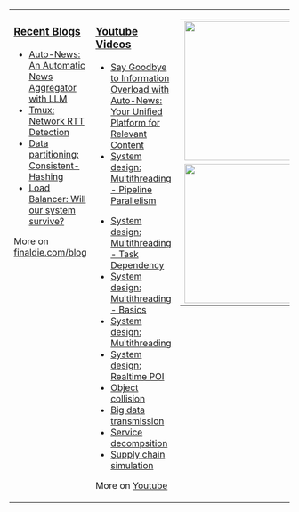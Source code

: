 <!--
**finaldie/finaldie** is a ✨ _special_ ✨ repository because its `README.md` (this file) appears on your GitHub profile.
### Hi there 👋

Here are some ideas to get you started:

- 🔭 I’m currently working on ...
- 🌱 I’m currently learning ...
- 👯 I’m looking to collaborate on ...
- 🤔 I’m looking for help with ...
- 💬 Ask me about ...
- 📫 How to reach me: ...
- 😄 Pronouns: ...
- ⚡ Fun fact: ...
-->

<table><tr><td valign="top" width="33%">

### [Recent Blogs][0]
* [Auto-News: An Automatic News Aggregator with LLM][4]
* [Tmux: Network RTT Detection][3]
* [Data partitioning: Consistent-Hashing][1]
* [Load Balancer: Will our system survive?][2]

More on [finaldie.com/blog][0]

</td><td valign="top" width="33%">

### [Youtube Videos][10000]
- [Say Goodbye to Information Overload with Auto-News: Your Unified Platform for Relevant Content][10058]
- [System design: Multithreading - Pipeline Parallelism][10057]
* [System design: Multithreading - Task Dependency][10056]
* [System design: Multithreading - Basics][10054]
* [System design: Multithreading][10054]
* [System design: Realtime POI][10053]
* [Object collision][10052]
* [Big data transmission][10051]
* [Service decompsition][10050]
* [Supply chain simulation][10049]


<!--
* [System Design: Modular hashing][10048]
* [System Design: Consistent hashing - Virtual node][10047]
* [System Design: Consistent hashing][10046]
* [System Design: Layer 7 load balancing][10045]
* [System Design: Layer 4 load balancing][10044]
* [System Design: CAP theorem][10043]
* [Graphics programming: Lightning show][10042]
* [System Design: Cache][10041]
* [System Design: Message Queue][10040]
* [Trading bot: Introduction][10039]
* [System Design: Data Partitioning][10038]
* [System Design: Rate Limiting][10037]
* [System Design: Horizontal Scaling][10036]
* [WebGL Shader: A million points][10035]
* [System Design: Data Replication][10034]
* [Data Structure & Algorithm: Closest Point - Bidirectional BFS][10033]
* [Data Structure & Algorithm: Partition Equal Sum - Dynamic Programming][10032]
* [Data Structure & Algorithm: Unique Paths][10031]
* [Data Structure & Algorithm: Maze Escape - BFS][10030]
* [Data Structure & Algorithm: Longest Substring - Sliding window][10029]
* [Data Structure & Algorithm: Longest Increasing Sequence - Dynamic Programming][10028]
* [Data Structure & Algorithm: Minimum Path Sum - Dijkstra][10027]
* [Data Structure & Algorithm: Shortest Path - BFS][10026]
* [Data Structure & Algorithm: Rainbow Sort][10025]
* [Data Structure & Algorithm: Monotonic Stack III][10024]
* [Data Structure & Algorithm: Monotonic Stack II][10023]
* [Data Structure & Algorithm: Monotonic Stack][10022]
* [Data Structure & Algorithm: Prefix Sum][10021]
* [Data Structure & Algorithm: Binary Indexed Tree][10020]
* [Data Structure & Algorithm: Bucket-Sort][10019]
* [Data Structure & Algorithm: Quick-Select][10018]
* [Data Structure & Algorithm: Cuckoo-Filter][10017]
* [Data Structure & Algorithm: Count-min Sketch][10016]
* [Data Structure & Algorithm: Bloom-Filter][10015]
* [Data Structure & Algorithm: Union-Find][10014]
* [Data Structure & Algorithm: BinarySearch and Quicksort][10013]
* [Consensus Algorithm: Distributed Lock][10012]
* [Consensus Algorithm: Log Replication in Raft][10010]
* [Consensus Algorithm: Leader Election in Raft][10009]
* [Load Balancer: Is consistent-hashing good enough?][10001]
* [Load Balancer: Will our system survive?][10002]
* [System design: Write-around Cache][10003]
* [System design: Write-back cache][10004]
* [System design: Write-through Cache][10005]
* [System design: Mod-hashing vs Consistent-hashing][10006]
* [Data partitioning: Hot-key problem][10007]
* [Message Queue vs Mesh Network][10008]
* [Consensus Algorithm: Fault Tolerance in Raft][10011]
-->

More on [Youtube][10000]

</td><td valign="top" width="34%">
  <table>
  <tr>
    <td>
    <img src="https://github.com/finaldie/finaldie/blob/master/img/gh_profile_lb.gif" width=250 />
    </td>
  </tr>
  <tr>
    <td>
    <img src="https://github.com/finaldie/finaldie/blob/master/img/gh_profile_le.gif" width=250 />
    </td>
  </tr>
  </table>
</td></tr></table>


<!-- Blog -->
[0]: https://finaldie.com/blog/

<!-- Blog links -->
[1]: https://finaldie.com/blog/data-partitioning-consistent-hashing/
[2]: https://finaldie.com/blog/load-balancer-will-our-system-survive/
[3]: https://finaldie.com/blog/tmux-network-rtt-detection/
[4]: https://finaldie.com/blog/auto-news-an-automated-news-aggregator-with-llm/

<!-- Youtube -->
[10000]: https://www.youtube.com/channel/UCi61auy7cm6PKWNkp0owf7Q

<!-- Youtube links -->
[10001]: https://youtu.be/Jb1UFTXcwnU
[10002]: https://youtu.be/HgpgzsNN44M
[10003]: https://youtu.be/mA5D48POAww
[10004]: https://youtu.be/-ucqTc1eDuI
[10005]: https://youtu.be/ptFn7f_SgSM
[10006]: https://youtu.be/2F88x0qiqlU
[10007]: https://youtu.be/vSIMWiDuBUc
[10008]: https://youtu.be/pyxfhhT0eb8
[10009]: https://youtu.be/D_2trlmtjI8
[10010]: https://youtu.be/s_RMt3I4vcw
[10011]: https://youtu.be/Kq5jWx6vn88
[10012]: https://youtu.be/oSwsYbDG0wo
[10013]: https://youtu.be/n_WRJ9FdSYY
[10014]: https://youtu.be/v9UJgEohYzI
[10015]: https://youtu.be/X6ooeMY4bAk
[10016]: https://www.youtube.com/watch?v=xRdGOzL_M0A
[10017]: https://www.youtube.com/watch?v=L69NhVw_R-8
[10018]: https://www.youtube.com/watch?v=lbcswonQmGs
[10019]: https://youtu.be/WCNIBL29MqE
[10020]: https://youtu.be/ypWL8WSIgfQ
[10021]: https://youtu.be/90Hx75nEDpI
[10022]: https://youtu.be/mjHZbk7PcAs
[10023]: https://www.youtube.com/watch?v=Z7V8hr3PvKM
[10024]: https://www.youtube.com/watch?v=_VFU9veNHoc
[10025]: https://www.youtube.com/watch?v=uStRXjd8WXg
[10026]: https://www.youtube.com/watch?v=6sgET8C2xe0
[10027]: https://www.youtube.com/watch?v=i3IRTLYt8FE
[10028]: https://www.youtube.com/watch?v=AY5yzQCAUHY
[10029]: https://www.youtube.com/watch?v=tw-aMWOyUOM
[10030]: https://www.youtube.com/watch?v=z9Z01L-4q2M
[10031]: https://www.youtube.com/watch?v=F3D33r_3wUI
[10032]: https://www.youtube.com/watch?v=PDQui9zjVkk
[10033]: https://www.youtube.com/watch?v=8h5JUSkjOkM
[10034]: https://www.youtube.com/watch?v=qYr21MSp_G4
[10035]: https://www.youtube.com/watch?v=Tpc-k-nMukc
[10036]: https://www.youtube.com/watch?v=9b133YOhI3g
[10037]: https://www.youtube.com/watch?v=9W3aCMWlFIM
[10038]: https://www.youtube.com/watch?v=9QDC6mhzyiA
[10039]: https://www.youtube.com/watch?v=JoxUDsSg_S0
[10040]: https://www.youtube.com/watch?v=h1Lx-vQxILk
[10041]: https://www.youtube.com/watch?v=eogGYnbUiaQ
[10042]: https://www.youtube.com/watch?v=09FVhIZ5PUY
[10043]: https://www.youtube.com/watch?v=sIunRAqQuIA
[10044]: https://www.youtube.com/watch?v=0Oh_Gu33bbw
[10045]: https://www.youtube.com/watch?v=YH0eoBlWZww
[10046]: https://www.youtube.com/watch?v=VUoxBv5GJW8
[10047]: https://www.youtube.com/watch?v=nrR0lXBvC08
[10048]: https://www.youtube.com/watch?v=80XzRsMcxdw
[10049]: https://www.youtube.com/watch?v=33q-37Gox38&feature=youtu.be
[10050]: https://youtu.be/2wIgPGvLxx0
[10051]: https://youtu.be/xog-NTCiCAA
[10052]: https://youtu.be/db_4fEtU96s
[10053]: https://youtu.be/K_1Z7zjJxRk
[10054]: https://youtu.be/UkmA-HlAdS4
[10055]: https://www.youtube.com/watch?v=KqFfhcIPdxQ
[10056]: https://youtu.be/DcMQq6o87MM
[10057]: https://www.youtube.com/watch?v=Xc2kZsY8H5E
[10058]: https://www.youtube.com/watch?v=hKFIyfAF4Z4
